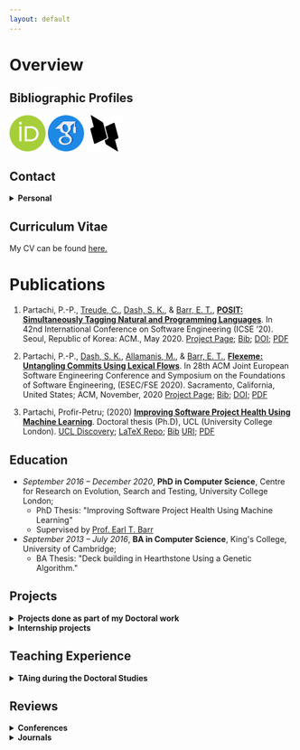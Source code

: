 ```yaml
---
layout: default
---
```

# Overview
## Bibliographic Profiles

[<img src="./logos/orcid.svg" alt="orcID" style="width:64px;height:64px;"/>](https://orcid.org/0000-0003-4940-6864)
[<img src="./logos/google-scholar.png" alt="Google Scholar" style="width:64px;height:64px;"/>](https://scholar.google.com/citations?user=e-q46I0AAAAJ)
[<img src="./logos/dblp.png" alt="dblp" style="width:64px;height:64px;"/>](https://dblp.org/pid/276/3593.html)

## Contact

<details>
<summary><b>Personal</b></summary>

E-mail: me[at]partachi.com

[<img src="./logos/linkedin.png" alt="LinkedIn" style="width:64px;height:64px;"/>](https://www.linkedin.com/in/pp-partachi/) 
[<img src="./logos/GitHub.png" alt="GitHub" style="width:64px;height:64px;"/>](https://github.com/PPPI)

</details>

## Curriculum Vitae
My CV can be found [here.](./partachipp_cv.pdf)

# Publications

1. Partachi, P.-P., [Treude, C.](https://ctreude.ca), [Dash, S. K.](https://santanu.uk/), & [Barr, E. T.](https://earlbarr.com/), [**POSIT: Simultaneously Tagging Natural and Programming Languages**](./papers/posit.pdf). In 42nd International Conference on Software Engineering (ICSE ’20). Seoul, Republic of Korea: ACM., May 2020. [Project Page](https://www.partachi.com/POSIT); [Bib](./bibs/posit.bib); [DOI](https://doi.org/10.1145/3377811.3380440); [PDF](./papers/posit.pdf)

1. Partachi, P.-P., [Dash, S. K.](https://santanu.uk/), [Allamanis, M.](https://miltos.allamanis.com/), & [Barr, E. T.](https://earlbarr.com/), [**Flexeme: Untangling Commits Using Lexical Flows**](./papers/untangle.pdf). In 28th ACM Joint European Software Engineering Conference and Symposium on the Foundations of Software Engineering, (ESEC/FSE 2020). Sacramento, California, United States; ACM, November, 2020 [Project Page](https://www.partachi.com/Flexeme); [Bib](./bibs/flexeme.bib); [DOI](https://doi.org/10.1145/3368089.3409693); [PDF](./papers/untangle.pdf)

1.  Partachi, Profir-Petru; (2020) [**Improving Software Project Health Using Machine Learning**](./papers/thesis.pdf). Doctoral thesis (Ph.D), UCL (University College London). [UCL Discovery](https://discovery.ucl.ac.uk/id/eprint/10116742/); [LaTeX Repo](https://github.com/PPPI/PhDThesis); [Bib](./bibs/thesis.bib) [URI](https://discovery.ucl.ac.uk/id/eprint/10116742); [PDF](./papers/thesis.pdf)

## Education

+ _September 2016 – December 2020_, **PhD in Computer Science**, Centre for Research on Evolution, Search and Testing, University College London;
  - PhD Thesis: "Improving Software Project Health Using Machine Learning"
  - Supervised by [Prof. Earl T. Barr](http://earlbarr.com/)
+ _September 2013 – July 2016_, **BA in Computer Science**, King's College, University of Cambridge;
  - BA Thesis: "Deck building in Hearthstone Using a Genetic Algorithm."

## Projects
<details>
<summary><b>Projects done as part of my Doctoral work</b></summary>

1. Aide-memoire: A tool to link issues and pull-requests in an online fashion by predicting which issues (PRs) relate to other PRs (issues). It makes use of a Mondrian Forest model that should be trained on a project before it can make predictions. It is composed of a backend ([GitHub Link](https://github.com/PPPI/a-m)) and a Chrome plug-in to interface with the backend ([GitHub Link](https://github.com/PPPI/tlinker-chrome))

1. POSIT: A tool that makes use of a CRF-biLSTM model to segment and tag text that mixes English and code snippets. It was trained on a combination of C code and StackOverflow. [Project Page](https://www.partachi.com/POSIT)

1. Flexeme: A tool that untangles commits into atomic patches using graph kernel similarity and agglomerative clustering. It was validated on an artificial corpus of tangled commits for 9 C# projects. [Project Page](https://www.partachi.com/Flexeme)

</details>
<details>
<summary><b>Internship projects</b></summary>

1. Graph-kernel based detection of anomalous events in spatio-temporal data: anomalies are points are those that stay closely together for abnormal lengths of time or disperse suddenly. This work was done as part of an internship at the National Institute of Informatics in Tokyo, JP, under the careful supervision of [Asoc. Prof. Mahito Sugiyama](https://mahito.info/index_e.html).
</details>

## Teaching Experience
<details>
<summary><b>TAing during the Doctoral Studies</b></summary>

+ COMPM203 Verification and Validation; January 2020 – July 2020
  - Leading problem based workshops, assisting exam setting, and exam marking
+ COMP103P Applied Software Development; January 2018 – April 2018
  - Laboratory Supervisor and Group Project Supervisor
+ COMPM203 Verification and Validation; January 2018 – April 2018
  - Coursework writing and marking
+ COMP213P Systems Engineering; October 2017 – April 2018
  - Group Project Supervisor

</details>

## Reviews

<details>
<summary><b>Conferences</b></summary>

+ Program Committee member for the Research Track at SANER 2022
+ Sub-reviewing for ISSTA 2021
+ Program Committee member for the Mining Challenge at MSR 2021
+ Sub-reviewing for SANER 2021
+ Sub-reviewing for ICSE 2021
+ Sub-reviewing Registered Studies for ICSME 2020
+ Sub-reviewing for ASE 2020
+ Sub-reviewing for MSR 2020
+ Sub-reviewing for FSE 2019
+ Sub-reviewing for ISSTA 2019
+ Sub-reviewing for ASE 2018
+ Sub-reviewing for ECOOP 2018
+ Sub-reviewing for ISSTA 2018
+ Sub-reviewing for MSR 2017

</details>
<details>
<summary><b>Journals</b></summary>

+ Reviewing for TOSEM 2022
+ Reviewing for JSS 2022
+ Reviewing for JSS 2021
+ Reviewing for EMSE 2021
+ Reviewing for MTAP 2020
+ Sub-reviewing for EAAI 2020
+ Sub-reviewing for TSE 2017

</details>